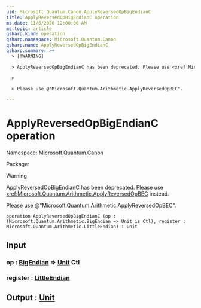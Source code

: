 ```yaml
---
uid: Microsoft.Quantum.Canon.ApplyReversedOpBigEndianC
title: ApplyReversedOpBigEndianC operation
ms.date: 11/6/2020 12:00:00 AM
ms.topic: article
qsharp.kind: operation
qsharp.namespace: Microsoft.Quantum.Canon
qsharp.name: ApplyReversedOpBigEndianC
qsharp.summary: >+
  > [!WARNING]

  > ApplyReversedOpBigEndianC has been deprecated. Please use <xref:Microsoft.Quantum.Arithmetic.ApplyReversedOpBEC> instead.

  >

  > Please use @"Microsoft.Quantum.Arithmetic.ApplyReversedOpBEC".

---
```


# ApplyReversedOpBigEndianC operation

Namespace: [Microsoft.Quantum.Canon](xref:Microsoft.Quantum.Canon)

Package: [](https://nuget.org/packages/)


> [!WARNING]
> ApplyReversedOpBigEndianC has been deprecated. Please use <xref:Microsoft.Quantum.Arithmetic.ApplyReversedOpBEC> instead.
>
> Please use @"Microsoft.Quantum.Arithmetic.ApplyReversedOpBEC".



```qsharp
operation ApplyReversedOpBigEndianC (op : (Microsoft.Quantum.Arithmetic.BigEndian => Unit is Ctl), register : Microsoft.Quantum.Arithmetic.LittleEndian) : Unit
```


## Input

### op : [BigEndian](xref:Microsoft.Quantum.Arithmetic.BigEndian) => [Unit](xref:microsoft.quantum.lang-ref.unit) Ctl




### register : [LittleEndian](xref:Microsoft.Quantum.Arithmetic.LittleEndian)





## Output : [Unit](xref:microsoft.quantum.lang-ref.unit)

